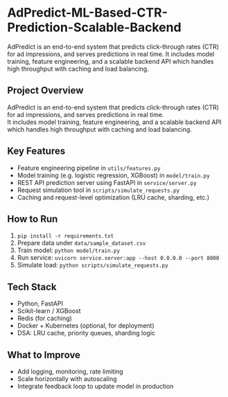 # AdPredict-ML-Based-CTR-Prediction-Scalable-Backend
AdPredict is an end-to-end system that predicts click-through rates (CTR) for ad impressions, and serves predictions in real time.   It includes model training, feature engineering, and a scalable backend API which handles high throughput with caching and load balancing.

## Project Overview  
AdPredict is an end-to-end system that predicts click-through rates (CTR) for ad impressions, and serves predictions in real time.  
It includes model training, feature engineering, and a scalable backend API which handles high throughput with caching and load balancing.

## Key Features  
- Feature engineering pipeline in `utils/features.py`  
- Model training (e.g. logistic regression, XGBoost) in `model/train.py`  
- REST API prediction server using FastAPI in `service/server.py`  
- Request simulation tool in `scripts/simulate_requests.py`  
- Caching and request-level optimization (LRU cache, sharding, etc.)

## How to Run  
1. `pip install -r requirements.txt`  
2. Prepare data under `data/sample_dataset.csv`  
3. Train model: `python model/train.py`  
4. Run service: `uvicorn service.server:app --host 0.0.0.0 --port 8000`  
5. Simulate load: `python scripts/simulate_requests.py`

## Tech Stack  
- Python, FastAPI  
- Scikit-learn / XGBoost  
- Redis (for caching)  
- Docker + Kubernetes (optional, for deployment)  
- DSA: LRU cache, priority queues, sharding logic

## What to Improve  
- Add logging, monitoring, rate limiting  
- Scale horizontally with autoscaling  
- Integrate feedback loop to update model in production  
